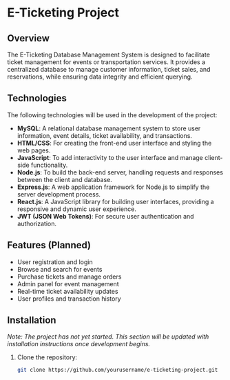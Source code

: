 # E-Ticketing Project

## Overview
The E-Ticketing Database Management System is designed to facilitate ticket management for events or transportation services. It provides a centralized database to manage customer information, ticket sales, and reservations, while ensuring data integrity and efficient querying.

## Technologies
The following technologies will be used in the development of the project:

- **MySQL**: A relational database management system to store user information, event details, ticket availability, and transactions.
- **HTML/CSS**: For creating the front-end user interface and styling the web pages.
- **JavaScript**: To add interactivity to the user interface and manage client-side functionality.
- **Node.js**: To build the back-end server, handling requests and responses between the client and database.
- **Express.js**: A web application framework for Node.js to simplify the server development process.
- **React.js**: A JavaScript library for building user interfaces, providing a responsive and dynamic user experience.
- **JWT (JSON Web Tokens)**: For secure user authentication and authorization.

## Features (Planned)
- User registration and login
- Browse and search for events
- Purchase tickets and manage orders
- Admin panel for event management
- Real-time ticket availability updates
- User profiles and transaction history

## Installation
*Note: The project has not yet started. This section will be updated with installation instructions once development begins.*

1. Clone the repository:
   ```bash
   git clone https://github.com/yourusername/e-ticketing-project.git

